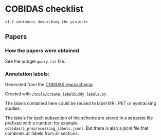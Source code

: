 # COBIDAS checklist

`<1-2 sentences describing the project>`

## Papers

### How the papers were obtained

<!-- Typically with [pubget](https://neuroquery.github.io/pubget/pubget.html).

We recommend invoking `pubget` with the `--query_file` option, and storing a copy of the query file in the project's directory, or including a copy in the `README.md`. -->

See the pubget `query.txt` file.

<!--
### Where the full papers are stored

Typically on [OSF](https://osf.io/).
Please also add a `documents/datasets.json` file containing the URL where the full `pubget` dataset can be downloaded, that looks like:
```
[
    {
    "url": "https://osf.io/download/<...>/"
    }
]
```

`<description>`
-->

<!-- 
## Annotations

### File(s) being annotated: 
- `/projects/<project_name>/documents/<documents_file1_name>.jsonl`
  - corresponding file in the pubget output: 
    - `<pubget_folder_name>/subset_allArticles_labelbuddyData/<documents_file1_name>.jsonl`
- `/projects/<project_name>/documents/<documents_file2_name>.jsonl`
  - corresponding file in the pubget output: 
    - `<pubget_folder_name>/subset_allArticles_labelbuddyData/<documents_file2_name>.jsonl`
-->

### Annotation labels:

Generated from the [COBIDAS reproschema](https://github.com/ohbm/cobidas_schema):

Created with [`/tools/create_labelbuddy_labels.py`](https://github.com/ohbm/cobidas_schema/blob/master/tools/create_labelbuddy_labels.py) .

The labels contained here could be reused to label MRI, PET or eyetracking studies. 

The labels for each subsection of the schema are stored in a separate file prefixed with a number:
for example `cobidas/5_preprocessing_labels.jsonl`.
But there is also a jsonl file that combines all labels from all sections.

<!--
### Labels found in other projects as well:
- `<label2>`

### Instructions for annotators
`<description>`
-->
